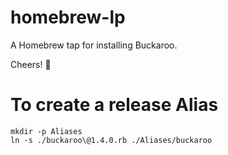 # homebrew-lp

A Homebrew tap for installing Buckaroo.

Cheers! 🍻

# To create a release Alias

```bash=
mkdir -p Aliases
ln -s ./buckaroo\@1.4.0.rb ./Aliases/buckaroo
```
